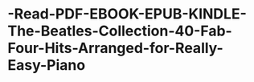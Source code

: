 # -Read-PDF-EBOOK-EPUB-KINDLE-The-Beatles-Collection-40-Fab-Four-Hits-Arranged-for-Really-Easy-Piano